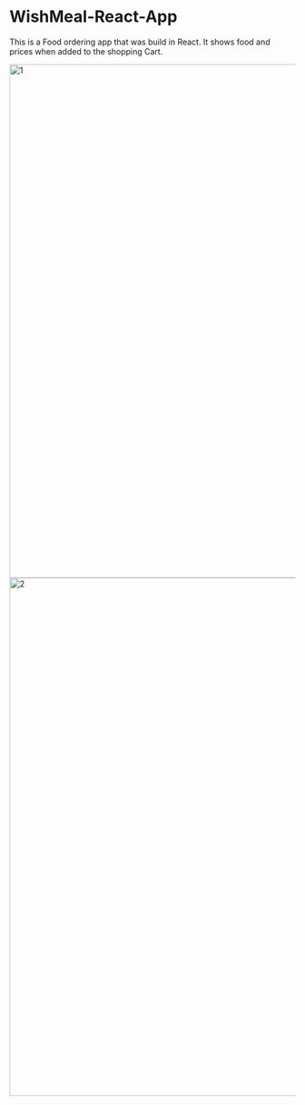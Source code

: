 # WishMeal-React-App

This is a Food ordering app that was build in React. It shows food and prices when added to the shopping Cart.

<img width="905" alt="1" src="https://user-images.githubusercontent.com/33541110/119778350-40f5ba00-be7c-11eb-9c66-e25f0f986944.PNG">
<img width="913" alt="2" src="https://user-images.githubusercontent.com/33541110/119778357-43581400-be7c-11eb-9a3d-a2e2b6678c38.PNG">
